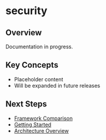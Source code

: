 # security

## Overview

Documentation in progress.

## Key Concepts

- Placeholder content
- Will be expanded in future releases

## Next Steps

- [Framework Comparison](./framework-comparison.md)
- [Getting Started](./getting-started.md)
- [Architecture Overview](../architecture/01-overview.md)
